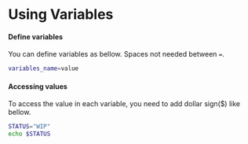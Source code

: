 # Using Variables


#### Define variables
You can define variables as bellow. Spaces not needed between `=`.

```bash
variables_name=value
```

#### Accessing values

To access the value in each variable, you need to add dollar sign($) like bellow.

```bash
STATUS="WIP"
echo $STATUS
```
